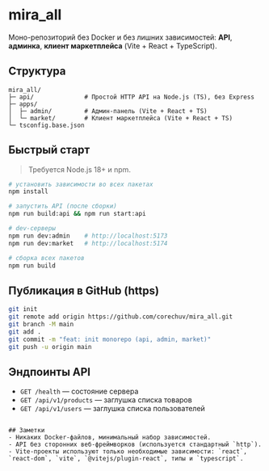 # mira_all

Моно-репозиторий без Docker и без лишних зависимостей: **API**, **админка**, **клиент маркетплейса** (Vite + React + TypeScript).

## Структура
```
mira_all/
├─ api/              # Простой HTTP API на Node.js (TS), без Express
├─ apps/
│  ├─ admin/         # Админ-панель (Vite + React + TS)
│  └─ market/        # Клиент маркетплейса (Vite + React + TS)
└─ tsconfig.base.json
```

## Быстрый старт
> Требуется Node.js 18+ и npm.

```bash
# установить зависимости во всех пакетах
npm install

# запустить API (после сборки)
npm run build:api && npm run start:api

# dev-серверы
npm run dev:admin    # http://localhost:5173
npm run dev:market   # http://localhost:5174

# сборка всех пакетов
npm run build
```

## Публикация в GitHub (https)
```bash
git init
git remote add origin https://github.com/corechuv/mira_all.git
git branch -M main
git add .
git commit -m "feat: init monorepo (api, admin, market)"
git push -u origin main
```

## Эндпоинты API
- `GET /health` — состояние сервера
- `GET /api/v1/products` — заглушка списка товаров
- `GET /api/v1/users` — заглушка списка пользователей
```

## Заметки
- Никаких Docker-файлов, минимальный набор зависимостей.
- API без сторонних веб-фреймворков (используется стандартный `http`).
- Vite-проекты используют только необходимые зависимости: `react`, `react-dom`, `vite`, `@vitejs/plugin-react`, типы и `typescript`.
